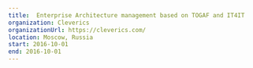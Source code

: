 ```yaml
---
title: 	Enterprise Architecture management based on TOGAF and IT4IT
organization: Cleverics
organizationUrl: https://cleverics.com/
location: Moscow, Russia
start: 2016-10-01
end: 2016-10-01
---
```

